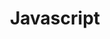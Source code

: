 ---
title: "Javascript"
layout: category
permalink: /categories/javascript/
author_profile: true
taxonomy: Javascript
sidebar:
    nav: "categories"
---